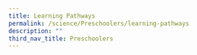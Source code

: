 ```yaml
---
title: Learning Pathways
permalink: /science/Preschoolers/learning-pathways
description: ""
third_nav_title: Preschoolers
---
```

